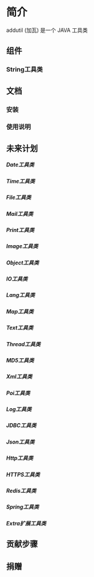 # 简介
 addutil (加瓦) 是一个 JAVA 工具类
## 组件
### String工具类
## 文档

### 安装

### 使用说明

## 未来计划
##### Date工具类
##### Time工具类
##### File工具类
##### Mail工具类
##### Print工具类
##### Image工具类
##### Object工具类
##### IO工具类
##### Lang工具类
##### Map工具类
##### Text工具类
##### Thread工具类
##### MD5工具类
##### Xml工具类
##### Poi工具类
##### Log工具类
##### JDBC工具类
##### Json工具类
##### Http工具类
##### HTTPS工具类
##### Redis工具类
##### Spring工具类
##### Extra扩展工具类


## 贡献步骤

## 捐赠
